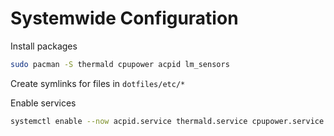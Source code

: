 # Systemwide Configuration

Install packages
```bash
sudo pacman -S thermald cpupower acpid lm_sensors
```
Create symlinks for files in `dotfiles/etc/*`

Enable services
```bash
systemctl enable --now acpid.service thermald.service cpupower.service
```



